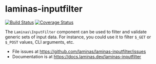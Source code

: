 # laminas-inputfilter

[![Build Status](https://travis-ci.org/laminas/laminas-inputfilter.svg?branch=master)](https://travis-ci.org/laminas/laminas-inputfilter)
[![Coverage Status](https://coveralls.io/repos/laminas/laminas-inputfilter/badge.svg?branch=master)](https://coveralls.io/r/laminas/laminas-inputfilter?branch=master)

The `Laminas\InputFilter` component can be used to filter and validate generic sets
of input data. For instance, you could use it to filter `$_GET` or `$_POST`
values, CLI arguments, etc.

- File issues at https://github.com/laminas/laminas-inputfilter/issues
- Documentation is at https://docs.laminas.dev/laminas-inputfilter
